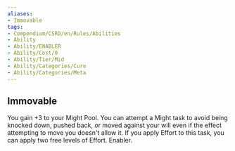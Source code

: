 ```yaml
---
aliases:
- Immovable
tags:
- Compendium/CSRD/en/Rules/Abilities
- Ability
- Ability/ENABLER
- Ability/Cost/0
- Ability/Tier/Mid
- Ability/Categories/Cure
- Ability/Categories/Meta
---
```


  
## Immovable  
You gain +3 to your Might Pool. You can attempt a Might task to avoid being knocked down, pushed back, or moved against your will even if the effect attempting to move you doesn't allow it. If you apply Effort to this task, you can apply two free levels of Effort. Enabler.